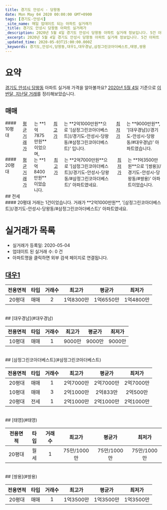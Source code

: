 ```yaml
---
title: 경기도 안성시 - 당왕동
date: Mon May 04 2020 00:00:00 GMT+0900
tags: [경기도-안성시]
_site_name: 매일 업데이트 되는 아파트 실거래가
_title: 경기도 안성시 당왕동 아파트 실거래가
_description: 2020년 5월 4일 경기도 안성시 당왕동 아파트 실거래 정보입니다. 5건 아파트 정보가 있습니다.
_excerpt: 2020년 5월 4일 경기도 안성시 당왕동 아파트 실거래 정보입니다. 5건 아파트 정보가 있습니다.
_updated_time: 2020-05-03T15:00:00.000Z
_keywords: 경기도,안성시,당왕동,대우1,대우경남,삼정그린코아더베스트,태영,쌍용
---
```





# 요약
<ins>경기도 안성시 당왕동</ins> 아파트 실거래 가격을 알아볼까요? <ins>2020년 5월 4일</ins> 기준으로 <ins>이번달, 지난달 거래</ins>를 정리해보았습니다.

## 매매
<div class="container">
<div class="six columns" markdown="1">
#### 10평대
<ins>평균 거래가</ins>는 **1억7875만원**이었으며, <ins>최고가</ins>는 **2억1000만원**으로 '[삼정그린코아더베스트](/경기도-안성시-당왕동/#삼정그린코아더베스트)' 입니다. <ins>최저가</ins>는 **9000만원**, '[대우경남](/경기도-안성시-당왕동/#대우경남)' 아파트였습니다.
</div>
<div class="six columns" markdown="1">
#### 20평대
<ins>평균 거래가</ins>는 **1억8400만원**이었습니다. <ins>최고가</ins>는 **2억7000만원**으로 '[삼정그린코아더베스트](/경기도-안성시-당왕동/#삼정그린코아더베스트)' 아파트였네요. <ins>최저가</ins>는 **1억3500만원**으로 '[쌍용](/경기도-안성시-당왕동/#쌍용)' 아파트이었습니다.
</div>
</div>
## 전세
<div class="container">
<div class="twelve columns" markdown="1">
#### 20평대
거래는 1건이었습니다. 거래가 **2억1000만원**, '[삼정그린코아더베스트](/경기도-안성시-당왕동/#삼정그린코아더베스트)' 아파트였네요.
</div>
</div>



# 실거래가 목록
- 실거래가 등록일: 2020-05-04
- 업데이트 된 실거래 수: 0 건
- 아파트명을 클릭하면 외부 검색 페이지로 연결됩니다.

## [대우1](#대우1)

|전용면적|타입|거래수|최고가|평균가|최저가|
|:---:|:---:|:---:|:---:|:---:|:---:|
|20평대|<span class="deal-type-1">매매</span>|2|1억8300만|1억6550만|1억4800만|

<br/>
## [대우경남](#대우경남)

|전용면적|타입|거래수|최고가|평균가|최저가|
|:---:|:---:|:---:|:---:|:---:|:---:|
|10평대|<span class="deal-type-1">매매</span>|1|9000만|9000만|9000만|

<br/>
## [삼정그린코아더베스트](#삼정그린코아더베스트)

|전용면적|타입|거래수|최고가|평균가|최저가|
|:---:|:---:|:---:|:---:|:---:|:---:|
|20평대|<span class="deal-type-1">매매</span>|1|2억7000만|2억7000만|2억7000만|
|10평대|<span class="deal-type-1">매매</span>|3|2억1000만|2억833만|2억500만|
|20평대|<span class="deal-type-2">전세</span>|1|2억1000만|2억1000만|2억1000만|

<br/>
## [태영](#태영)

|전용면적|타입|거래수|최고가|평균가|최저가|
|:---:|:---:|:---:|:---:|:---:|:---:|
|20평대|<span class="deal-type-3">월세</span>|1|75만/1000만|75만/1000만|75만/1000만|

<br/>
## [쌍용](#쌍용)

|전용면적|타입|거래수|최고가|평균가|최저가|
|:---:|:---:|:---:|:---:|:---:|:---:|
|20평대|<span class="deal-type-1">매매</span>|1|1억3500만|1억3500만|1억3500만|

<br/>



